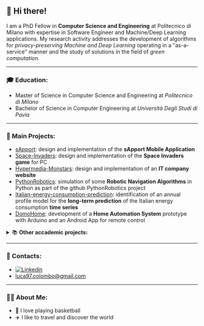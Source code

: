 ## 👋 Hi there!

I am a PhD Fellow in **Computer Science and Engineering** at Politecnico di Milano with expertise in Software Engineer and Machine/Deep Learning applications.
My research activity addresses the development of algorithms for _privacy-preserving Machine and Deep Learning_ operating in a "as-a-service" manner and the study of solutions in the field of _green computation_.

---
### 🎓 Education:
* Master of Science in Computer Science and Engineering at *Politecnico di Milano*
* Bachelor of Science in Computer Engineering at *Università Degli Studi di Pavia*
---
### 📌 Main Projects:
* [sApport](https://github.com/lucacolombo97/): design and implementation of the **sApport Mobile Application**
* [Space-Invaders](https://github.com/lucacolombo97/Space-Invaders): design and implementation of the **Space Invaders game** for PC
* [Hypermedia-Monstars](https://github.com/lucacolombo97/Hypermedia-Monstars): design and implementation of an **IT company website**
* [PythonRobotics](https://github.com/lucacolombo97/PythonRobotics): simulation of some **Robotic Navigation Algorithms** in Python as part of the github PythonRobotics project
* [Italian-energy-consumption-prediction](https://github.com/lucacolombo97/Italian-energy-consumption-prediction): identification of an annual profile model for the **long-term prediction** of the Italian energy consumption **time series**
* [DomoHome](https://github.com/lucacolombo97/DomoHome): development of a **Home Automation System** prototype with Arduino and an Android App for remote control

<details>
  <summary>📚 <b>Other accademic projects:</b></summary>
  <br>
  <ul>
    <li><a href="https://github.com/lucacolombo97/AN2DL">Artificial Neural Network and Deep Learning Project</li>
    <li><a href="https://github.com/lucacolombo97/ROS/">Robotics Project</a></li>
    <li><a href="https://github.com/lucacolombo97/IoT/">IoT Project</a></li>
  </ul>
</details>

---
### 📝 Contacts:
* [![Linkedin](https://camo.githubusercontent.com/6dc9828248fb64760c234f5b24c275a4912e9bb546c281d0c8e67cecb3381669/68747470733a2f2f696d672e736869656c64732e696f2f62616467652f2d4c696e6b6564496e2d626c75653f7374796c653d666c6174266c6f676f3d4c696e6b6564696e266c6f676f436f6c6f723d7768697465)](https://www.linkedin.com/in/luca-colombo-84a30a159/)
* luca97.colombo@gmail.com
---
### 🧒🏻 About Me:
* 🏀 I love playing basketball
* ✈️ I like to travel and discover the world
